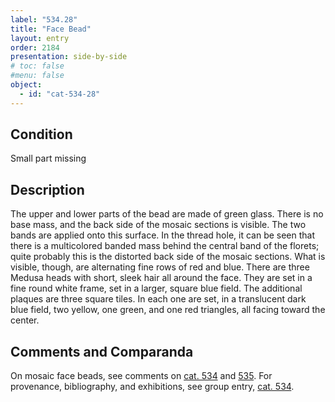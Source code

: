 ```yaml
---
label: "534.28"
title: "Face Bead"
layout: entry
order: 2184
presentation: side-by-side
# toc: false
#menu: false 
object:
  - id: "cat-534-28"
---
```


## Condition

Small part missing

## Description

The upper and lower parts of the bead are made of green glass. There is no base mass, and the back side of the mosaic sections is visible. The two bands are applied onto this surface. In the thread hole, it can be seen that there is a multicolored banded mass behind the central band of the florets; quite probably this is the distorted back side of the mosaic sections. What is visible, though, are alternating fine rows of red and blue. There are three Medusa heads with short, sleek hair all around the face. They are set in a fine round white frame, set in a larger, square blue field. The additional plaques are three square tiles. In each one are set, in a translucent dark blue field, two yellow, one green, and one red triangles, all facing toward the center.

## Comments and Comparanda

On mosaic face beads, see comments on [cat. 534](/catalogue/cat-534) and [535](/catalogue/cat-535). For provenance, bibliography, and exhibitions, see group entry, [cat. 534](/catalogue/cat-534).

